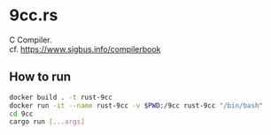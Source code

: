 # 9cc.rs

C Compiler.  
cf. https://www.sigbus.info/compilerbook

## How to run

```bash
docker build . -t rust-9cc
docker run -it --name rust-9cc -v $PWD:/9cc rust-9cc "/bin/bash"
cd 9cc
cargo run [...args]
```